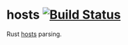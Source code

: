 # hosts [![Build Status](https://travis-ci.com/project-chickenwire/hosts.svg?branch=master)](https://travis-ci.com/project-chickenwire/hosts)

Rust [hosts](https://en.wikipedia.org/wiki/Hosts_(file)) parsing.
